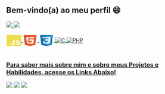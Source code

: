 ## Bem-vindo(a) ao meu perfil 😄

<div>
  <a href="https://github.com/montwh1te">
  <img height="180em" src="https://github-readme-stats.vercel.app/api?username=montwh1te&show_icons=true&theme=nightowl&include_all_commits=true&count_private=true"/>
  <img height="180em" src="https://github-readme-stats.vercel.app/api/top-langs/?username=montwh1te&layout=compact&langs_count=6&theme=nightowl"/>
</div>
    
<div style="display: inline_block"><br>
  <img align="center" alt="Js" height="30" width="40" src="https://raw.githubusercontent.com/devicons/devicon/master/icons/javascript/javascript-plain.svg">
  <img align="center" alt="HTML" height="30" width="40" src="https://raw.githubusercontent.com/devicons/devicon/master/icons/html5/html5-original.svg">
  <img align="center" alt="CSS" height="30" width="40" src="https://raw.githubusercontent.com/devicons/devicon/master/icons/css3/css3-original.svg">
  <img align="center" alt="C" height="30" width="40" src="https://cdn.jsdelivr.net/gh/devicons/devicon@latest/icons/c/c-original.svg" />
  <!-- <img align="center" alt="C++" height="30" width="40" src="https://cdn.jsdelivr.net/gh/devicons/devicon@latest/icons/cplusplus/cplusplus-original.svg" /> -->
  <img align="center" alt="PHP" height="30" width="40" src="https://cdn.jsdelivr.net/gh/devicons/devicon@latest/icons/php/php-original.svg" />
  <!-- <img align="center" alt="React" height="30" width="40" src="https://cdn.jsdelivr.net/gh/devicons/devicon@latest/icons/react/react-original.svg" /> -->
               
</div>
 
<br>
 
### Para saber mais sobre mim e sobre meus Projetos e Habilidades, acesse os Links Abaixo!
 
<div>
 <a href = "https://mail.google.com/mail/?view=cm&fs=1&to=eduardomatuella@gmail.com&su=Assunto%20do%20Email&body=Escreva%20sua%20mensagem%20aqui"><img src="https://img.shields.io/badge/-Gmail-%23333?style=for-the-badge&logo=gmail&logoColor=white" target="_blank"></a> 
 <a href="https://www.instagram.com/matuella.eduu/" target="_blank"><img src="https://img.shields.io/badge/-Instagram-%23E4405F?style=for-the-badge&logo=instagram&logoColor=white" target="_blank"></a>  
  <a href="https://www.linkedin.com/in/eduardo-matuella-1870b1318/" target="_blank"><img src="https://img.shields.io/badge/-LinkedIn-%230077B5?style=for-the-badge&logo=linkedin&logoColor=white" target="_blank"></a>
</div>

